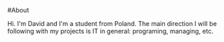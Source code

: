 #About

Hi. I'm David and I'm a student from Poland. 
The main direction I will be following with my projects is IT in general: programing, managing, etc.
